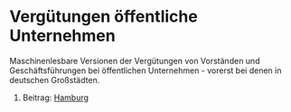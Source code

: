 Vergütungen öffentliche Unternehmen
=============

Maschinenlesbare Versionen der Vergütungen von Vorständen und Geschäftsführungen bei öffentlichen Unternehmen - vorerst bei denen in deutschen Großstädten.

1. Beitrag: [Hamburg](https://github.com/m-hoerz/verguetungen/tree/master/hamburg)
